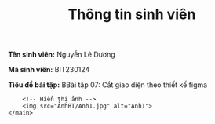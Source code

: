 <body>
    <header>
        <h1>Thông tin sinh viên</h1>
    </header>
    <main>
        <p><strong>Tên sinh viên:</strong> Nguyễn Lê Dương</p>
        <p><strong>Mã sinh viên:</strong> BIT230124</p>
        <p><strong>Tiêu đề bài tập:</strong> BBài tập 07: Cắt giao diện theo thiết kế figma</p>

        <!-- Hiển thị ảnh -->
        <img src="ẢnhBT/Anh1.jpg" alt="Anh1">
    </main>
</body>
</html>
